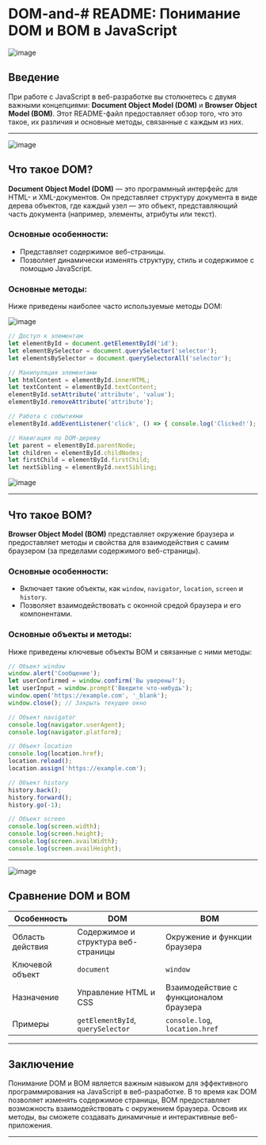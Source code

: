# DOM-and-# README: Понимание DOM и BOM в JavaScript

![image](https://github.com/user-attachments/assets/7d3a8232-5602-4dc6-bb38-de2e428fc26f)

## Введение
При работе с JavaScript в веб-разработке вы столкнетесь с двумя важными концепциями: **Document Object Model (DOM)** и **Browser Object Model (BOM)**. Этот README-файл предоставляет обзор того, что это такое, их различия и основные методы, связанные с каждым из них.

---

![image](https://github.com/user-attachments/assets/a8c86777-cd8e-4b4e-bff7-6c0563d0e72f)

## Что такое DOM?
**Document Object Model (DOM)** — это программный интерфейс для HTML- и XML-документов. Он представляет структуру документа в виде дерева объектов, где каждый узел — это объект, представляющий часть документа (например, элементы, атрибуты или текст).

### Основные особенности:
- Представляет содержимое веб-страницы.
- Позволяет динамически изменять структуру, стиль и содержимое с помощью JavaScript.

### Основные методы:
Ниже приведены наиболее часто используемые методы DOM:


![image](https://github.com/user-attachments/assets/b36ba42b-17a1-4267-af09-bf27b032d4ee)


```javascript
// Доступ к элементам
let elementById = document.getElementById('id');
let elementBySelector = document.querySelector('selector'); 
let elementsBySelector = document.querySelectorAll('selector'); 

// Манипуляция элементами
let htmlContent = elementById.innerHTML;
let textContent = elementById.textContent; 
elementById.setAttribute('attribute', 'value');
elementById.removeAttribute('attribute'); 

// Работа с событиями
elementById.addEventListener('click', () => { console.log('Clicked!'); });

// Навигация по DOM-дереву
let parent = elementById.parentNode; 
let children = elementById.childNodes; 
let firstChild = elementById.firstChild; 
let nextSibling = elementById.nextSibling;
```

![image](https://github.com/user-attachments/assets/1f3f59a4-8a59-4255-aeb9-28203ac68f06)

---

## Что такое BOM?
**Browser Object Model (BOM)** представляет окружение браузера и предоставляет методы и свойства для взаимодействия с самим браузером (за пределами содержимого веб-страницы).

### Основные особенности:
- Включает такие объекты, как `window`, `navigator`, `location`, `screen` и `history`.
- Позволяет взаимодействовать с оконной средой браузера и его компонентами.

### Основные объекты и методы:
Ниже приведены ключевые объекты BOM и связанные с ними методы:

```javascript
// Объект window
window.alert('Сообщение'); 
let userConfirmed = window.confirm('Вы уверены?');
let userInput = window.prompt('Введите что-нибудь');
window.open('https://example.com', '_blank');
window.close(); // Закрыть текущее окно

// Объект navigator
console.log(navigator.userAgent);
console.log(navigator.platform);

// Объект location
console.log(location.href);
location.reload(); 
location.assign('https://example.com'); 

// Объект history
history.back(); 
history.forward(); 
history.go(-1); 

// Объект screen
console.log(screen.width); 
console.log(screen.height); 
console.log(screen.availWidth); 
console.log(screen.availHeight);
```

---

![image](https://github.com/user-attachments/assets/17d53d82-8a40-49d7-ab37-75da2f155179)

## Сравнение DOM и BOM
| Особенность         | DOM                                  | BOM                                  |
|---------------------|--------------------------------------|--------------------------------------|
| Область действия    | Содержимое и структура веб-страницы | Окружение и функции браузера         |
| Ключевой объект     | `document`                          | `window`                             |
| Назначение          | Управление HTML и CSS               | Взаимодействие с функционалом браузера |
| Примеры             | `getElementById`, `querySelector`   | `console.log`, `location.href` |

---

## Заключение
Понимание DOM и BOM является важным навыком для эффективного программирования на JavaScript в веб-разработке. В то время как DOM позволяет изменять содержимое страницы, BOM предоставляет возможность взаимодействовать с окружением браузера. Освоив их методы, вы сможете создавать динамичные и интерактивные веб-приложения.

---

